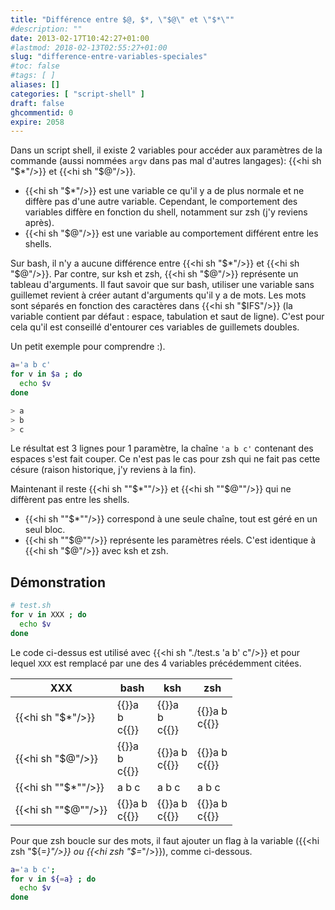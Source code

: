```yaml
---
title: "Différence entre $@, $*, \"$@\" et \"$*\""
#description: ""
date: 2013-02-17T10:42:27+01:00
#lastmod: 2018-02-13T02:55:27+01:00
slug: "difference-entre-variables-speciales"
#toc: false
#tags: [ ]
aliases: []
categories: [ "script-shell" ]
draft: false
ghcommentid: 0
expire: 2058
---
```


Dans un script shell, il existe 2 variables pour accéder aux paramètres de la commande (aussi nommées `argv` dans pas mal d'autres langages): {{<hi sh "$*"/>}} et {{<hi sh "$@"/>}}.

- {{<hi sh "$*"/>}} est une variable ce qu'il y a de plus normale et ne diffère pas d'une autre variable. Cependant, le comportement des variables diffère en fonction du shell, notamment sur zsh (j'y reviens après).
- {{<hi sh "$@"/>}} est une variable au comportement différent entre les shells.

Sur bash, il n'y a aucune différence entre {{<hi sh "$*"/>}} et {{<hi sh "$@"/>}}. Par contre, sur ksh et zsh, {{<hi sh "$@"/>}} représente un tableau d'arguments. Il faut savoir que sur bash, utiliser une variable sans guillemet revient à créer autant d'arguments qu'il y a de mots. Les mots sont séparés en fonction des caractères dans {{<hi sh "$IFS"/>}} (la variable contient par défaut : espace, tabulation et saut de ligne). C'est pour cela qu'il est conseillé d'entourer ces variables de guillemets doubles.

Un petit exemple pour comprendre :).

```bash
a='a b c'
for v in $a ; do
  echo $v
done
```

```sh
> a
> b
> c
```

Le résultat est 3 lignes pour 1 paramètre, la chaîne `'a b c'` contenant des espaces s'est fait couper. Ce n'est pas le cas pour zsh qui ne fait pas cette césure (raison historique, j'y reviens à la fin).

Maintenant il reste {{<hi sh "\"$*\""/>}} et {{<hi sh "\"$@\""/>}} qui ne diffèrent pas entre les shells.

- {{<hi sh "\"$*\""/>}} correspond à une seule chaîne, tout est géré en un seul bloc.
- {{<hi sh "\"$@\""/>}} représente les paramètres réels. C'est identique à {{<hi sh "$@"/>}} avec ksh et zsh.


## Démonstration

```bash
# test.sh
for v in XXX ; do
  echo $v
done
```

Le code ci-dessus est utilisé avec {{<hi sh "./test.s 'a b' c"/>}} et pour lequel `XXX` est remplacé par une des 4 variables précédemment citées.

XXX                   | bash        | ksh         | zsh
----------------------|-------------|-------------|-------------
{{<hi sh "$*"/>}}     | {{<raw>}}a<br/>b<br/>c{{</raw>}} | {{<raw>}}a<br>b<br>c{{</raw>}} | {{<raw>}}a b<br>c{{</raw>}}
{{<hi sh "$@"/>}}     | {{<raw>}}a<br>b<br>c{{</raw>}} | {{<raw>}}a b<br>c{{</raw>}}    | {{<raw>}}a b<br>c{{</raw>}}
{{<hi sh "\"$*\""/>}} | a b c       | a b c       | a b c
{{<hi sh "\"$@\""/>}} | {{<raw>}}a b<br>c{{</raw>}}    | {{<raw>}}a b<br>c{{</raw>}}    | {{<raw>}}a b<br>c{{</raw>}}

Pour que zsh boucle sur des mots, il faut ajouter un flag à la variable ({{<hi zsh "${=*}"/>}} ou {{<hi zsh "$=*"/>}}), comme ci-dessous.

```zsh
a='a b c';
for v in ${=a} ; do
  echo $v
done
```
